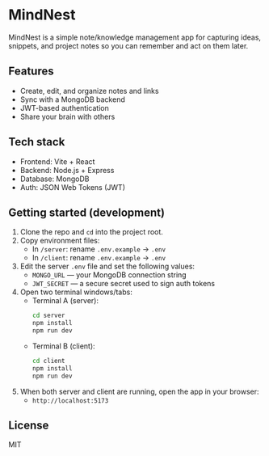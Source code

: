# MindNest

MindNest is a simple note/knowledge management app for capturing ideas, snippets, and project notes so you can remember and act on them later.

## Features
- Create, edit, and organize notes and links
- Sync with a MongoDB backend
- JWT-based authentication
- Share your brain with others

## Tech stack
- Frontend: Vite + React
- Backend: Node.js + Express
- Database: MongoDB
- Auth: JSON Web Tokens (JWT)

## Getting started (development)
1. Clone the repo and `cd` into the project root.
2. Copy environment files:
   - In `/server`: rename `.env.example` → `.env`
   - In `/client`: rename `.env.example` → `.env`
3. Edit the server `.env` file and set the following values:
   - `MONGO_URL` — your MongoDB connection string
   - `JWT_SECRET` — a secure secret used to sign auth tokens
4. Open two terminal windows/tabs:
   - Terminal A (server):
     ```bash
     cd server
     npm install
     npm run dev
     ```
   - Terminal B (client):
     ```bash
     cd client
     npm install
     npm run dev
     ```
5. When both server and client are running, open the app in your browser:
   - `http://localhost:5173`

## License
MIT

